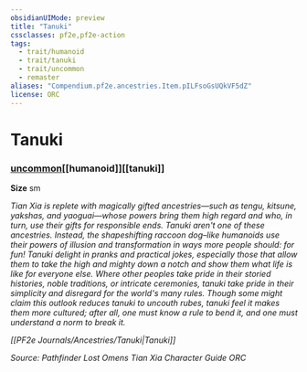 ```yaml
---
obsidianUIMode: preview
title: "Tanuki"
cssclasses: pf2e,pf2e-action
tags:
  - trait/humanoid
  - trait/tanuki
  - trait/uncommon
  - remaster
aliases: "Compendium.pf2e.ancestries.Item.pILFsoGsUQkVF5dZ"
license: ORC
---
```

# Tanuki

### [uncommon](uncommon "Uncommon Rarity Trait")[[humanoid]][[tanuki]]



**Size** sm


_Tian Xia is replete with magically gifted ancestries—such as tengu, kitsune, yakshas, and yaoguai—whose powers bring them high regard and who, in turn, use their gifts for responsible ends. Tanuki aren't one of these ancestries. Instead, the shapeshifting raccoon dog–like humanoids use their powers of illusion and transformation in ways more people should: for fun! Tanuki delight in pranks and practical jokes, especially those that allow them to take the high and mighty down a notch and show them what life is like for everyone else. Where other peoples take pride in their storied histories, noble traditions, or intricate ceremonies, tanuki take pride in their simplicity and disregard for the world's many rules. Though some might claim this outlook reduces tanuki to uncouth rubes, tanuki feel it makes them more cultured; after all, one must know a rule to bend it, and one must understand a norm to break it._

_[[PF2e Journals/Ancestries/Tanuki|Tanuki]]_

*Source: Pathfinder Lost Omens Tian Xia Character Guide*
*ORC*